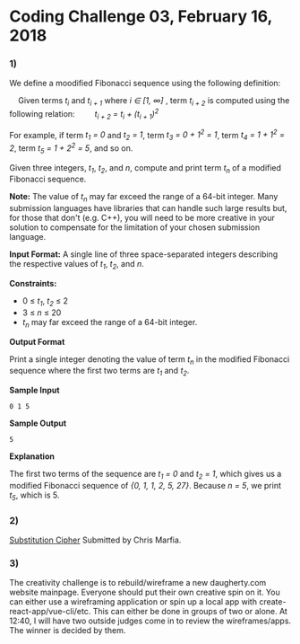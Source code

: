 # Coding Challenge 03, February 16, 2018

### 1)

We define a moodified Fibonacci sequence using the following definition:

&nbsp;&nbsp;&nbsp;&nbsp;Given terms *t<sub>i</sub>* and *t<sub>i + 1</sub>* where *i ∈ [1, ∞]* , term *t<sub>i + 2</sub>* is computed using the following relation:
&nbsp;&nbsp;&nbsp;&nbsp;&nbsp;&nbsp;&nbsp;&nbsp;*t<sub>i + 2</sub> = t<sub>i</sub> + (t<sub>i + 1</sub>)<sup>2</sup>*

For example, if term *t<sub>1</sub> = 0* and *t<sub>2</sub> = 1*, term *t<sub>3</sub> = 0 + 1<sup>2</sup> = 1*, term *t<sub>4</sub> = 1 + 1<sup>2</sup> = 2*, term *t<sub>5</sub> = 1 + 2<sup>2</sup> = 5*, and so on.

Given three integers, *t<sub>1</sub>*, *t<sub>2</sub>*, and *n*, compute and print term *t<sub>n</sub>* of a modified Fibonacci sequence.

**Note:** The value of *t<sub>n</sub>* may far exceed the range of a 64-bit integer. Many submission languages have libraries that can handle such large results but, for those that don't (e.g. C++), you will need to be more creative in your solution to compensate for the limitation of your chosen submission language.

**Input Format:** A single line of three space-separated integers describing the respective values of *t<sub>1</sub>*, *t<sub>2</sub>*, and *n*.

**Constraints:**

* 0 ≤ *t<sub>1</sub>*, *t<sub>2</sub>* ≤ 2
* 3 ≤ *n* ≤ 20
* *t<sub>n</sub>* may far exceed the range of a 64-bit integer.

**Output Format**

Print a single integer denoting the value of term *t<sub>n</sub>* in the modified Fibonacci sequence where the first two terms are *t<sub>1</sub>* and *t<sub>2</sub>*.

**Sample Input**

    0 1 5
    
**Sample Output**
    
    5

**Explanation**

The first two terms of the sequence are *t<sub>1</sub> = 0* and *t<sub>2</sub> = 1*, which gives us a modified Fibonacci sequence of *{0, 1, 1, 2, 5, 27}*. Because *n = 5*, we print *t<sub>5</sub>*, which is 5.

### 2)

[Substitution Cipher](https://plnkr.co/edit/7tsP0DAs5NZISDN8SZJi?p=preview) Submitted by Chris Marfia.

### 3)

The creativity challenge is to rebuild/wireframe a new daugherty.com website mainpage. Everyone should put their own creative spin on it. You can either use a wireframing application or spin up a local app with create-react-app/vue-cli/etc. This can either be done in groups of two or alone. At 12:40, I will have two outside judges come in to review the wireframes/apps. The winner is decided by them.